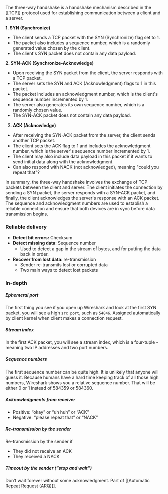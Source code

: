 The three-way handshake is a handshake mechanism described in the [[TCP]] protocol used for establishing communication between a client and a server.


**1. SYN (Synchronize)**
- The client sends a TCP packet with the SYN (Synchronize) flag set to 1.
- The packet also includes a sequence number, which is a randomly generated value chosen by the client.
- The client's SYN packet does not contain any data payload.

**2. SYN-ACK (Synchronize-Acknowledge)**
- Upon receiving the SYN packet from the client, the server responds with a TCP packet.
- The server sets the SYN and ACK (Acknowledgment) flags to 1 in this packet.
- The packet includes an acknowledgment number, which is the client's sequence number incremented by 1.
- The server also generates its own sequence number, which is a randomly chosen value.
- The SYN-ACK packet does not contain any data payload.

3. **ACK (Acknowledge)**
- After receiving the SYN-ACK packet from the server, the client sends another TCP packet.
- The client sets the ACK flag to 1 and includes the acknowledgment number, which is the server's sequence number incremented by 1.
- The client may also include data payload in this packet if it wants to send initial data along with the acknowledgment.
- Can also respond with NACK (not acknowledged), meaning "could you repeat that"?

In summary, the three-way handshake involves the exchange of TCP packets between the client and server. The client initiates the connection by sending a SYN packet, the server responds with a SYN-ACK packet, and finally, the client acknowledges the server's response with an ACK packet. The sequence and acknowledgment numbers are used to establish a reliable connection and ensure that both devices are in sync before data transmission begins.

### Reliable delivery

- **Detect bit errors:** Checksum
- **Detect missing data**: Sequence number
  - Used to detect a gap in the stream of bytes, and for putting the data back in order.
- **Recover from lost data**: re-transmission
  - Sender re-transmits lost or corrupted data
  - Two main ways to detect lost packets

### In-depth

##### Ephemeral port
The first thing you see if you open up Wireshark and look at the first SYN packet, you will see a high `src port`, such as `54846`. 
Assigned automatically by client kernel when client makes a connection request.

##### Stream index
In the first ACK packet, you will see a stream index, which is a four-tuple - meaning two IP addresses and two port numbers.

##### Sequence numbers
The first sequence number can be quite high. It is unlikely that anyone will guess it.
Because humans have a hard time keeping track of all those high numbers, Wireshark shows you a relative sequence number. That will be either 0 or 1 instead of 584359 or 584360.

##### Acknowledgments from receiver
- Positive: “okay” or “uh huh” or “ACK”
- Negative: “please repeat that” or “NACK”

##### Re-transmission by the sender
Re-transmission by the sender if
- They did not receive an ACK
- They received a NACK

##### Timeout by the sender (“stop and wait”)
Don’t wait forever without some acknowledgment.
Part of [[Automatic Repeat Request (ARQ)]].

